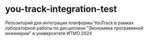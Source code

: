 # you-track-integration-test
Репозиторий для интеграции платформы YouTrack в рамках лабораторной работы по дисциплине "Экономика программной инженерии" в университете ИТМО 2024
